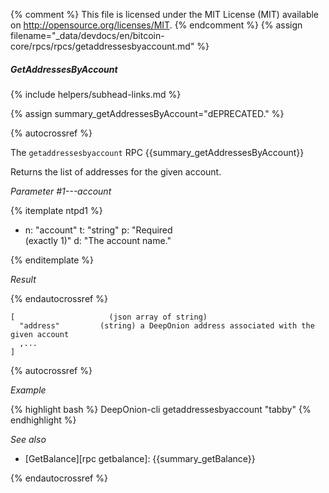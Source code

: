 {% comment %}
This file is licensed under the MIT License (MIT) available on
http://opensource.org/licenses/MIT.
{% endcomment %}
{% assign filename="_data/devdocs/en/bitcoin-core/rpcs/rpcs/getaddressesbyaccount.md" %}

##### GetAddressesByAccount
{% include helpers/subhead-links.md %}

{% assign summary_getAddressesByAccount="dEPRECATED." %}

{% autocrossref %}

The `getaddressesbyaccount` RPC {{summary_getAddressesByAccount}}

Returns the list of addresses for the given account.

*Parameter #1---account*

{% itemplate ntpd1 %}
- n: "account"
  t: "string"
  p: "Required<br>(exactly 1)"
  d: "The account name."

{% enditemplate %}

*Result*

{% endautocrossref %}

    [                     (json array of string)
      "address"         (string) a DeepOnion address associated with the given account
      ,...
    ]

{% autocrossref %}

*Example*

{% highlight bash %}
DeepOnion-cli getaddressesbyaccount "tabby"
{% endhighlight %}

*See also*

* [GetBalance][rpc getbalance]: {{summary_getBalance}}

{% endautocrossref %}

